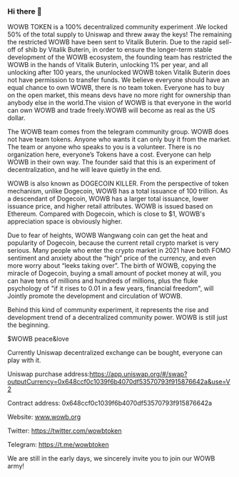 ### Hi there 👋

<!--
**wowbtoken/wowbtoken** is a ✨ _special_ ✨ repository because its `README.md` (this file) appears on your GitHub profile.

Here are some ideas to get you started:

- 🔭 I’m currently working on ...
- 🌱 I’m currently learning ...
- 👯 I’m looking to collaborate on ...
- 🤔 I’m looking for help with ...
- 💬 Ask me about ...
- 📫 How to reach me: ...
- 😄 Pronouns: ...
- ⚡ Fun fact: ...
-->

WOWB TOKEN is a 100% decentralized community experiment .We locked 50% of the total supply to Uniswap and threw away the keys! The remaining the restricted WOWB have been sent to Vitalik Buterin. Due to the rapid sell-off of shib by Vitalik Buterin, in order to ensure the longer-term stable development of the WOWB ecosystem, the founding team has restricted the WOWB in the hands of Vitalik Buterin, unlocking 1% per year, and all unlocking after 100 years, the ununlocked WOWB token Vitalik Buterin does not have permission to transfer funds. We believe everyone should have an equal chance to own WOWB, there is no team token. Everyone has to buy on the open market, this means devs have no more right for ownership than anybody else in the world.The vision of WOWB is that everyone in the world can own WOWB and trade freely.WOWB will become as real as the US dollar.

The WOWB team comes from the telegram community group. WOWB does not have team tokens. Anyone who wants it can only buy it from the market. The team or anyone who speaks to you is a volunteer. There is no organization here, everyone’s Tokens have a cost. Everyone can help WOWB in their own way. The founder said that this is an experiment of decentralization, and he will leave quietly in the end. 

WOWB is also known as DOGECOIN KILLER. From the perspective of token mechanism, unlike Dogecoin, WOWB has a total issuance of 100 trillion. As a descendant of Dogecoin, WOWB has a larger total issuance, lower issuance price, and higher retail attributes. WOWB is issued based on Ethereum. Compared with Dogecoin, which is close to $1, WOWB's appreciation space is obviously higher.

Due to fear of heights, WOWB Wangwang coin can get the heat and popularity of Dogecoin, because the current retail crypto market is very serious. Many people who enter the crypto market in 2021 have both FOMO sentiment and anxiety about the “high” price of the currency, and even more worry about “leeks taking over”. The birth of WOWB, copying the miracle of Dogecoin, buying a small amount of pocket money at will, you can have tens of millions and hundreds of millions, plus the fluke psychology of "if it rises to 0.01 in a few years, financial freedom", will Jointly promote the development and circulation of WOWB.

Behind this kind of community experiment, it represents the rise and development trend of a decentralized community power. WOWB is still just the beginning. 

$WOWB peace&love

Currently Uniswap decentralized exchange can be bought, everyone can play with it.

Uniswap purchase address:https://app.uniswap.org/#/swap?outputCurrency=0x648ccf0c1039f6b4070df53570793f915876642a&use=V2

Contract address: 0x648ccf0c1039f6b4070df53570793f915876642a

Website: www.wowb.org

Twitter: https://twitter.com/wowbtoken

Telegram: https://t.me/wowbtoken

We are still in the early days, we sincerely invite you to join our WOWB army!
